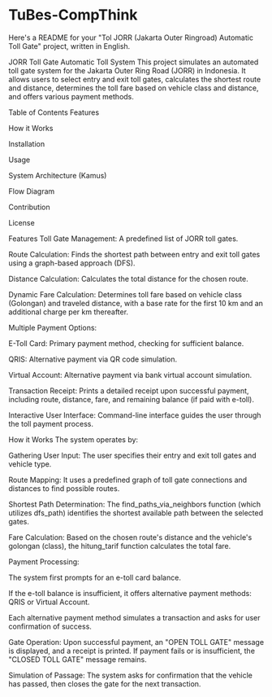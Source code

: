 # TuBes-CompThink

Here's a README for your "Tol JORR (Jakarta Outer Ringroad) Automatic Toll Gate" project, written in English.

JORR Toll Gate Automatic Toll System
This project simulates an automated toll gate system for the Jakarta Outer Ring Road (JORR) in Indonesia. It allows users to select entry and exit toll gates, calculates the shortest route and distance, determines the toll fare based on vehicle class and distance, and offers various payment methods.

Table of Contents
Features

How it Works

Installation

Usage

System Architecture (Kamus)

Flow Diagram

Contribution

License

Features
Toll Gate Management: A predefined list of JORR toll gates.

Route Calculation: Finds the shortest path between entry and exit toll gates using a graph-based approach (DFS).

Distance Calculation: Calculates the total distance for the chosen route.

Dynamic Fare Calculation: Determines toll fare based on vehicle class (Golongan) and traveled distance, with a base rate for the first 10 km and an additional charge per km thereafter.

Multiple Payment Options:

E-Toll Card: Primary payment method, checking for sufficient balance.

QRIS: Alternative payment via QR code simulation.

Virtual Account: Alternative payment via bank virtual account simulation.

Transaction Receipt: Prints a detailed receipt upon successful payment, including route, distance, fare, and remaining balance (if paid with e-toll).

Interactive User Interface: Command-line interface guides the user through the toll payment process.

How it Works
The system operates by:

Gathering User Input: The user specifies their entry and exit toll gates and vehicle type.

Route Mapping: It uses a predefined graph of toll gate connections and distances to find possible routes.

Shortest Path Determination: The find_paths_via_neighbors function (which utilizes dfs_path) identifies the shortest available path between the selected gates.

Fare Calculation: Based on the chosen route's distance and the vehicle's golongan (class), the hitung_tarif function calculates the total fare.

Payment Processing:

The system first prompts for an e-toll card balance.

If the e-toll balance is insufficient, it offers alternative payment methods: QRIS or Virtual Account.

Each alternative payment method simulates a transaction and asks for user confirmation of success.

Gate Operation: Upon successful payment, an "OPEN TOLL GATE" message is displayed, and a receipt is printed. If payment fails or is insufficient, the "CLOSED TOLL GATE" message remains.

Simulation of Passage: The system asks for confirmation that the vehicle has passed, then closes the gate for the next transaction.
